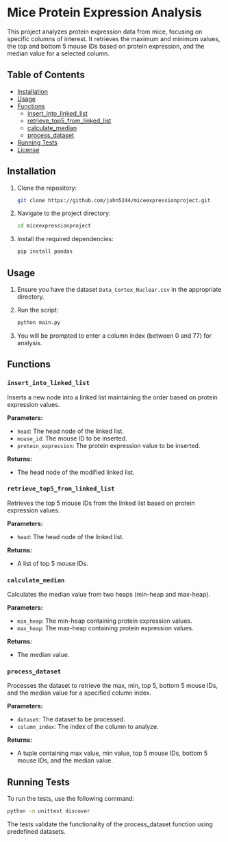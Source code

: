 # Mice Protein Expression Analysis

This project analyzes protein expression data from mice, focusing on specific columns of interest. It retrieves the maximum and minimum values, the top and bottom 5 mouse IDs based on protein expression, and the median value for a selected column.

## Table of Contents

- [Installation](#installation)
- [Usage](#usage)
- [Functions](#functions)
  - [insert_into_linked_list](#insert_into_linked_list)
  - [retrieve_top5_from_linked_list](#retrieve_top5_from_linked_list)
  - [calculate_median](#calculate_median)
  - [process_dataset](#process_dataset)
- [Running Tests](#running-tests)
- [License](#license)

## Installation

1. Clone the repository:
    ```sh
    git clone https://github.com/jahn5244/miceexpressionproject.git
    ```

2. Navigate to the project directory:
    ```sh
    cd miceexpressionproject
    ```

3. Install the required dependencies:
    ```sh
    pip install pandas
    ```

## Usage

1. Ensure you have the dataset `Data_Cortex_Nuclear.csv` in the appropriate directory.

2. Run the script:
    ```sh
    python main.py
    ```

3. You will be prompted to enter a column index (between 0 and 77) for analysis.

## Functions

### `insert_into_linked_list`

Inserts a new node into a linked list maintaining the order based on protein expression values.

**Parameters:**
- `head`: The head node of the linked list.
- `mouse_id`: The mouse ID to be inserted.
- `protein_expression`: The protein expression value to be inserted.

**Returns:**
- The head node of the modified linked list.

### `retrieve_top5_from_linked_list`

Retrieves the top 5 mouse IDs from the linked list based on protein expression values.

**Parameters:**
- `head`: The head node of the linked list.

**Returns:**
- A list of top 5 mouse IDs.

### `calculate_median`

Calculates the median value from two heaps (min-heap and max-heap).

**Parameters:**
- `min_heap`: The min-heap containing protein expression values.
- `max_heap`: The max-heap containing protein expression values.

**Returns:**
- The median value.

### `process_dataset`

Processes the dataset to retrieve the max, min, top 5, bottom 5 mouse IDs, and the median value for a specified column index.

**Parameters:**
- `dataset`: The dataset to be processed.
- `column_index`: The index of the column to analyze.

**Returns:**
- A tuple containing max value, min value, top 5 mouse IDs, bottom 5 mouse IDs, and the median value.

## Running Tests

To run the tests, use the following command:
```sh
python -m unittest discover
```

The tests validate the functionality of the process_dataset function using predefined datasets.


